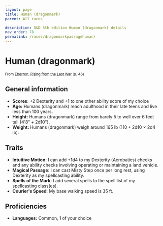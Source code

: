 ```yaml
---
layout: page
title: Human (dragonmark)
parent: All races

description: D&D 5th edition Human (dragonmark) details
nav_order: 78
permalink: /races/dragonmarkpassagehuman/
---
```


# Human (dragonmark)

<small>From <a target="_blank" href="https://dnd.wizards.com/products/tabletop-games/rpg-products/eberron">Eberron: Rising from the Last War</a> (p. 46)</small>


## General information

- **Scores:** +2 Dexterity and +1 to one other ability score of my choice
- **Age:** Humans (dragonmark) reach adulthood in their late teens and live less than 100 years.
- **Height:** Humans (dragonmark) range from barely 5 to well over 6 feet tall (4'8" + 2d10").
- **Weight:** Humans (dragonmark) weigh around 165 lb (110 + 2d10 × 2d4 lb).

## Traits

- **Intuitive Motion**: I can add +1d4 to my Dexterity (Acrobatics) checks and any ability checks involving operating or maintaining a land vehicle.
- **Magical Passage**: I can cast Misty Step once per long rest, using Dexterity as my spellcasting ability.
- **Spells of the Mark**: I add several spells to the spell list of my spellcasting class(es).
- **Courier's Speed**: My base walking speed is 35 ft.

## Proficiencies

- **Languages:** Common, 1 of your choice